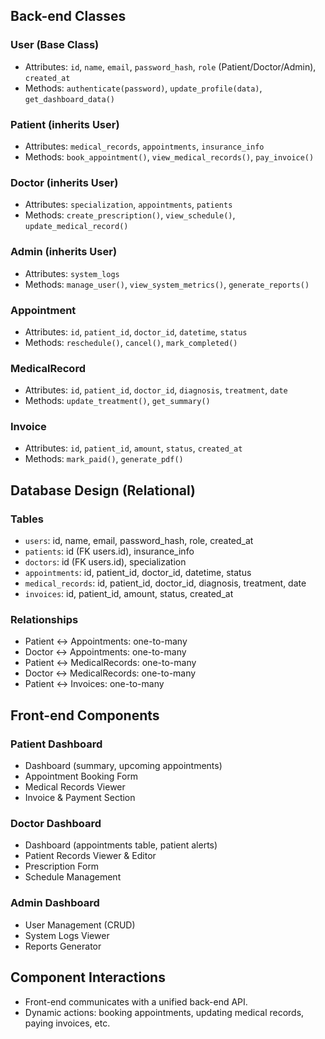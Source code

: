 ## Back-end Classes

### User (Base Class)
- Attributes: `id`, `name`, `email`, `password_hash`, `role` (Patient/Doctor/Admin), `created_at`
- Methods: `authenticate(password)`, `update_profile(data)`, `get_dashboard_data()`

### Patient (inherits User)
- Attributes: `medical_records`, `appointments`, `insurance_info`
- Methods: `book_appointment()`, `view_medical_records()`, `pay_invoice()`

### Doctor (inherits User)
- Attributes: `specialization`, `appointments`, `patients`
- Methods: `create_prescription()`, `view_schedule()`, `update_medical_record()`

### Admin (inherits User)
- Attributes: `system_logs`
- Methods: `manage_user()`, `view_system_metrics()`, `generate_reports()`

### Appointment
- Attributes: `id`, `patient_id`, `doctor_id`, `datetime`, `status`
- Methods: `reschedule()`, `cancel()`, `mark_completed()`

### MedicalRecord
- Attributes: `id`, `patient_id`, `doctor_id`, `diagnosis`, `treatment`, `date`
- Methods: `update_treatment()`, `get_summary()`

### Invoice
- Attributes: `id`, `patient_id`, `amount`, `status`, `created_at`
- Methods: `mark_paid()`, `generate_pdf()`

## Database Design (Relational)

### Tables
- `users`: id, name, email, password_hash, role, created_at
- `patients`: id (FK users.id), insurance_info
- `doctors`: id (FK users.id), specialization
- `appointments`: id, patient_id, doctor_id, datetime, status
- `medical_records`: id, patient_id, doctor_id, diagnosis, treatment, date
- `invoices`: id, patient_id, amount, status, created_at

### Relationships
- Patient ↔ Appointments: one-to-many
- Doctor ↔ Appointments: one-to-many
- Patient ↔ MedicalRecords: one-to-many
- Doctor ↔ MedicalRecords: one-to-many
- Patient ↔ Invoices: one-to-many

## Front-end Components

### Patient Dashboard
- Dashboard (summary, upcoming appointments)
- Appointment Booking Form
- Medical Records Viewer
- Invoice & Payment Section

### Doctor Dashboard
- Dashboard (appointments table, patient alerts)
- Patient Records Viewer & Editor
- Prescription Form
- Schedule Management

### Admin Dashboard
- User Management (CRUD)
- System Logs Viewer
- Reports Generator

## Component Interactions
- Front-end communicates with a unified back-end API.
- Dynamic actions: booking appointments, updating medical records, paying invoices, etc.

